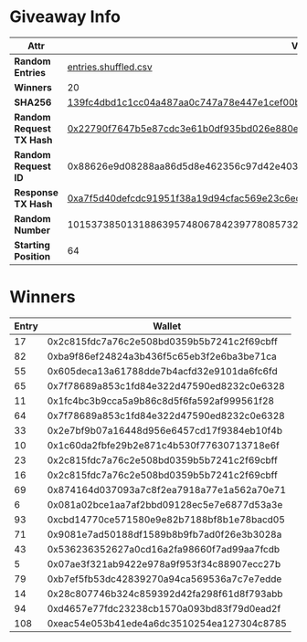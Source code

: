 # Giveaway Info

| Attr | Val |
| ---- | --- |
| **Random Entries** | [entries.shuffled.csv](./entries.shuffled.csv) |
| **Winners** | 20 |
| **SHA256** | [139fc4dbd1c1cc04a487aa0c747a78e447e1cef00b70b1d6a28e9123dfd7bc97](./entries.shuffled.sha256.txt) |
| **Random Request TX Hash** | [0x22790f7647b5e87cdc3e61b0df935bd026e880e7d5c64c86f4120c776456460d](https://polygonscan.com/tx/0x22790f7647b5e87cdc3e61b0df935bd026e880e7d5c64c86f4120c776456460d) |
| **Random Request ID** | 0x88626e9d08288aa86d5d8e462356c97d42e403aacc6d75ef08180a9bbe80d36a |
| **Response TX Hash** | [0xa7f5d40defcdc91951f38a19d94cfac569e23c6ed1b9f9929ac21092102c1438](https://polygonscan.com/tx/0xa7f5d40defcdc91951f38a19d94cfac569e23c6ed1b9f9929ac21092102c1438) |
| **Random Number** | 101537385013188639574806784239778085732503783122069589663605525453808054402568 |
| **Starting Position** | 64 |

# Winners

| Entry | Wallet |
| ----- | ------ |
| 17 | 0x2c815fdc7a76c2e508bd0359b5b7241c2f69cbff |
| 82 | 0xba9f86ef24824a3b436f5c65eb3f2e6ba3be71ca |
| 55 | 0x605deca13a61788dde7b4acfd32e9101da6fc6fd |
| 65 | 0x7f78689a853c1fd84e322d47590ed8232c0e6328 |
| 11 | 0x1fc4bc3b9cca5a9b86c8d5f6fa592af999561f28 |
| 64 | 0x7f78689a853c1fd84e322d47590ed8232c0e6328 |
| 33 | 0x2e7bf9b07a16448d956e6457cd17f9384eb10f4b |
| 10 | 0x1c60da2fbfe29b2e871c4b530f77630713718e6f |
| 23 | 0x2c815fdc7a76c2e508bd0359b5b7241c2f69cbff |
| 16 | 0x2c815fdc7a76c2e508bd0359b5b7241c2f69cbff |
| 69 | 0x874164d037093a7c8f2ea7918a77e1a562a70e71 |
| 6 | 0x081a02bce1aa7af2bbd09128ec5e7e6877d53a3e |
| 93 | 0xcbd14770ce571580e9e82b7188bf8b1e78bacd05 |
| 71 | 0x9081e7ad50188df1589b8b9fb7ad0f26e3b3028a |
| 43 | 0x536236352627a0cd16a2fa98660f7ad99aa7fcdb |
| 5 | 0x07ae3f321ab9422e978a9f953f34c88907ecc27b |
| 79 | 0xb7ef5fb53dc42839270a94ca569536a7c7e7edde |
| 14 | 0x28c807746b324c859392d42fa298f61d8f793abb |
| 94 | 0xd4657e77fdc23238cb1570a093bd83f79d0ead2f |
| 108 | 0xeac54e053b41ede4a6dc3510254ea127304c8785 |